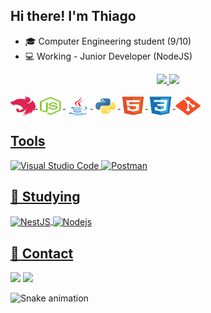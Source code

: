 ## Hi there! I'm Thiago
- 🎓 Computer Engineering student (9/10)
- 💻 Working - Junior Developer (NodeJS)
<div align="center"> 
  <a href="https://github.com/thisanches07">
  <img height="180em" src="https://github-readme-stats.vercel.app/api?username=thisanches07&show_icons=true&theme=tokyonight&count_private=true"/>
  <img height="180em" src="https://github-readme-stats.vercel.app/api/top-langs/?username=thisanches07&layout=compact&langs_count=7&theme=tokyonight"/>
</div>
  
<div style="display: inline_block"><br>
  <img align="center" alt="Thiago-Java" height="30" width="40" src="https://raw.githubusercontent.com/devicons/devicon/master/icons/nestjs/nestjs-plain.svg">
  <img align="center" alt="Thiago-Java" height="30" width="40" src="https://raw.githubusercontent.com/devicons/devicon/master/icons/nodejs/nodejs-original.svg">
  <img align="center" alt="Thiago-Java" height="30" width="40" src="https://raw.githubusercontent.com/devicons/devicon/master/icons/java/java-original.svg">
  <img align="center" alt="Thiago-Python" height="30" width="40" src="https://raw.githubusercontent.com/devicons/devicon/master/icons/python/python-original.svg">
  <img align="center" alt="Thiago-HTML" height="30" width="40" src="https://raw.githubusercontent.com/devicons/devicon/master/icons/html5/html5-original.svg">
  <img align="center" alt="Thiago-CSS" height="30" width="40" src="https://raw.githubusercontent.com/devicons/devicon/master/icons/css3/css3-original.svg">
  <img align="center" alt="Thiago-Git" height="30" width="40" src="https://raw.githubusercontent.com/devicons/devicon/master/icons/git/git-original.svg">
</div>
  
  ## Tools
  <div>
 
  ![Visual Studio Code](https://img.shields.io/badge/-Visual%20Studio%20Code-333333?style=flat&logo=visual-studio-code&logoColor=007ACC)
    ![Postman](https://img.shields.io/badge/-Postman-333333?style=flat&logo=postman)
  </div>
  
  ## 📖 Studying
<p>
  <img align="center" alt="NestJS" src="https://img.shields.io/badge/nestjs-df234f?style=for-the-badge&logo=nestjs&logoColor=white" />
  <img align="center" alt="Nodejs" src="https://img.shields.io/badge/nodejs-green?style=for-the-badge&logo=nodejs&logoColor=black" />
    
    
</p>

## 📌 Contact
  <div>
  <a href = "mailto:thiagosanches.dev@gmail.com"><img src="https://img.shields.io/badge/Gmail-D14836?style=for-the-badge&logo=gmail&logoColor=white" target="_blank"></a>
  <a href="https://www.linkedin.com/in/thiago-sanches-profile/" target="_blank"><img src="https://img.shields.io/badge/-LinkedIn-%230077B5?style=for-the-badge&logo=linkedin&logoColor=white" target="_blank"></a>
     
  </div>
  
  ![Snake animation](https://github.com/thisanches07/thisanches07/blob/output/github-contribution-grid-snake.svg)

